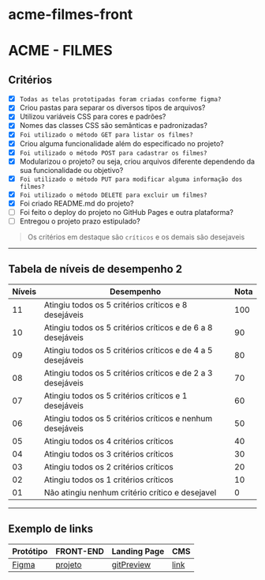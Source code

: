 # acme-filmes-front

# ACME - FILMES

## Critérios
- [X] ```Todas as telas prototipadas foram criadas conforme figma?```
- [X] Criou pastas para separar os diversos tipos de arquivos?
- [X] Utilizou variáveis CSS para cores e padrões?
- [X] Nomes das classes CSS são semânticas e padronizadas? 
- [X] ```Foi utilizado o método GET para listar os filmes?```
- [X] Criou alguma funcionalidade além do especificado no projeto?
- [X] ```Foi utilizado o método POST para cadastrar os filmes?```
- [X] Modularizou o projeto? ou seja, criou arquivos diferente dependendo da sua funcionalidade ou objetivo?
- [X] ```Foi utilizado o método PUT para modificar alguma informação dos filmes?```
- [X] ```Foi utilizado o método DELETE para excluir um filmes?```
- [X] Foi criado README.md do projeto?
- [ ] Foi feito o deploy do projeto no GitHub Pages e outra plataforma?
- [ ] Entregou o projeto prazo estipulado?

> Os critérios em destaque são ```críticos``` e os demais são desejaveis

---

## Tabela de níveis de desempenho 2
Níveis | Desempenho | Nota
-------|------------|------
11 | Atingiu todos os 5 critérios críticos e 8 desejáveis | 100
10 | Atingiu todos os 5 critérios críticos e de 6 a 8 desejáveis | 90
09 | Atingiu todos os 5 critérios críticos e de 4 a 5 desejáveis | 80
08 | Atingiu todos os 5 critérios críticos e de 2 a 3 desejáveis | 70
07 | Atingiu todos os 5 critérios críticos e 1 desejáveis | 60
06 | Atingiu todos os 5 critérios críticos e nenhum desejáveis | 50
05 | Atingiu todos os 4 critérios críticos | 40
04 | Atingiu todos os 3 critérios críticos | 30
03 | Atingiu todos os 2 critérios críticos | 20
02 | Atingiu todos os 1 critérios críticos | 10
01 | Não atingiu nenhum critério crítico e desejavel | 0

---

## Exemplo de links

Protótipo | FRONT-END | Landing Page | CMS
----------|-----------|--------------|-----
[Figma][link1] | [projeto][link2] | [gitPreview][link3] | [link][link3] 


[link1]: [https://www.figma.com/](https://www.figma.com/design/KkBgg1iUSk4ApkYK7S7D2n/streaming?node-id=1%3A32&t=lN9tbaFdpDJ8M4cI-1)
[link2]: https://github.com/
[link3]: [https://github.com/](https://github.com/4Mariza/acme-filmes-cms)
